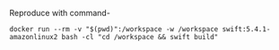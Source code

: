 Reproduce with command-

```
docker run --rm -v "$(pwd)":/workspace -w /workspace swift:5.4.1-amazonlinux2 bash -cl "cd /workspace && swift build"  
```
